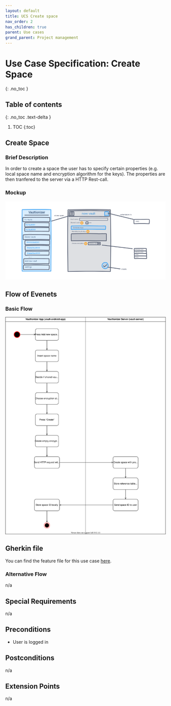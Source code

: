 ```yaml
---
layout: default
title: UCS Create space
nav_order: 2
has_children: true
parent: Use cases
grand_parent: Project management
---
```


# Use Case Specification: Create Space
{: .no_toc }

## Table of contents
{: .no_toc .text-delta }

1. TOC
{:toc}

## Create Space
### Brief Description
In order to create a space the user has to specify certain properties (e.g. local space name and encryption algorithm for the keys).
The properties are then tranfered to the server via a HTTP Rest-call. 

### Mockup
![Activity Diagram for use case create space](../../../img/use_cases/mockups/AddNewSpace.png)

## Flow of Evenets
### Basic Flow
![Activity Diagram for use case create space](../../../img/use_cases/activity_diagrams/ad_create_space.svg)

## Gherkin file
You can find the feature file for this use case [here](https://github.com/Vaultionizer/vault-android-app/blob/master/app/src/test/java/com/vaultionizer/vaultapp/features/Add-new-vault.feature).

### Alternative Flow
n/a

## Special Requirements
n/a

## Preconditions
* User is logged in

## Postconditions
n/a

## Extension Points
n/a